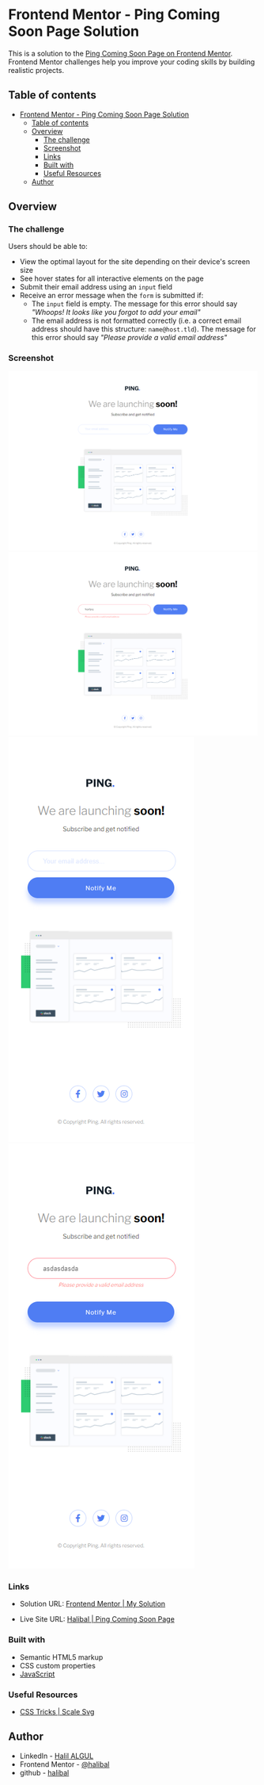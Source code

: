 # Frontend Mentor - Ping Coming Soon Page Solution

This is a solution to the [Ping Coming Soon Page on Frontend Mentor](https://www.frontendmentor.io/challenges/ping-single-column-coming-soon-page-5cadd051fec04111f7b848da/hub/ping-single-column-coming-soon-page-rJk2e6BIc). Frontend Mentor challenges help you improve your coding skills by building realistic projects.

## Table of contents

- [Frontend Mentor - Ping Coming Soon Page Solution](#frontend-mentor---ping-coming-soon-page-solution)
  - [Table of contents](#table-of-contents)
  - [Overview](#overview)
    - [The challenge](#the-challenge)
    - [Screenshot](#screenshot)
    - [Links](#links)
    - [Built with](#built-with)
    - [Useful Resources](#useful-resources)
  - [Author](#author)

## Overview

### The challenge

Users should be able to:

- View the optimal layout for the site depending on their device's screen size
- See hover states for all interactive elements on the page
- Submit their email address using an `input` field
- Receive an error message when the `form` is submitted if:
	- The `input` field is empty. The message for this error should say *"Whoops! It looks like you forgot to add your email"*
	- The email address is not formatted correctly (i.e. a correct email address should have this structure: `name@host.tld`). The message for this error should say *"Please provide a valid email address"*

### Screenshot

![Desktop Version](./images/desktop_default.png)
![Desktop Version Active State](./images/desktop_active.png)
![Mobile Version](./images/mobile_default.png)
![Desktop Version Active State](./images/mobile_active.png)

### Links

- Solution URL: [Frontend Mentor | My Solution](https://www.frontendmentor.io/solutions/base-apparel-coming-soon-page-with-html-css-javascript-SJ3N3hBL9)
  
- Live Site URL: [Halibal | Ping Coming Soon Page](https://halibal.github.io/base-apparel-coming-home-page/)

### Built with

- Semantic HTML5 markup
- CSS custom properties
- [JavaScript](https://www.javascript.com)

### Useful Resources

- [CSS Tricks | Scale Svg](https://css-tricks.com/scale-svg/)

## Author

- LinkedIn - [Halil ALGUL](https://www.linkedin.com/in/halilagul/)
- Frontend Mentor - [@halibal](https://www.frontendmentor.io/profile/halibal)
- github - [halibal](https://github.com/halibal)
